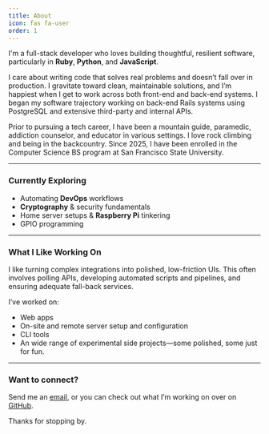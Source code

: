 ```yaml
---
title: About
icon: fas fa-user
order: 1
---
```


I'm a full-stack developer who loves building thoughtful, resilient software, particularly in **Ruby**, **Python**, and **JavaScript**.

I care about writing code that solves real problems and doesn’t fall over in production. I gravitate toward clean, maintainable solutions, and I’m happiest when I get to work across both front-end and back-end systems. I began my software trajectory working on back-end Rails systems using PostgreSQL and extensive third-party and internal APIs.

Prior to pursuing a tech career, I have been a mountain guide, paramedic, addiction counselor, and educator in various settings. I love rock climbing and being in the backcountry. Since 2025, I have been enrolled in the Computer Science BS program at San Francisco State University.

---

### Currently Exploring

- Automating **DevOps** workflows
- **Cryptography** & security fundamentals
- Home server setups & **Raspberry Pi** tinkering
- GPIO programming

---

### What I Like Working On

I like turning complex integrations into polished, low-friction UIs. This often involves polling APIs, developing automated scripts and pipelines, and ensuring adequate fall-back services.

I’ve worked on:
- Web apps
- On-site and remote server setup and configuration
- CLI tools
- An wide range of experimental side projects—some polished, some just for fun.

---

### Want to connect?

Send me an [email](mailto:matthewjustinholmes@gmail.com), or you can check out what I’m working on over on [GitHub](https://github.com/matthew-j-holmes).

Thanks for stopping by.

